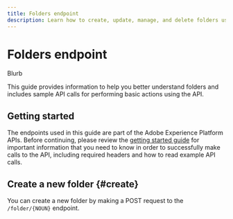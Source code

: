 ```yaml
---
title: Folders endpoint
description: Learn how to create, update, manage, and delete folders using the Adobe Experience Platform APIs.
---
```


# Folders endpoint

Blurb

This guide provides information to help you better understand folders and includes sample API calls for performing basic actions using the API.

## Getting started

The endpoints used in this guide are part of the Adobe Experience Platform APIs. Before continuing, please review the [getting started guide](./getting-started.md) for important information that you need to know in order to successfully make calls to the API, including required headers and how to read example API calls.

## Create a new folder {#create}

You can create a new folder by making a POST request to the `/folder/{NOUN}` endpoint.